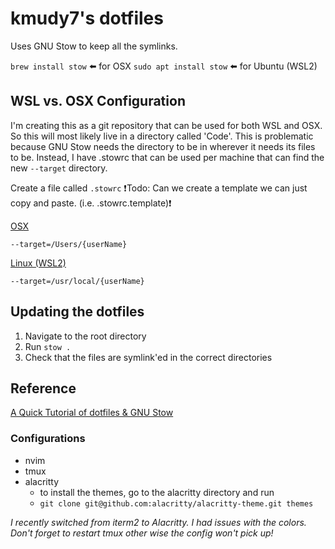 # kmudy7's dotfiles

Uses GNU Stow to keep all the symlinks.

`brew install stow` ⬅️  for OSX
`sudo apt install stow` ⬅️  for Ubuntu (WSL2)

## WSL vs. OSX Configuration
I'm creating this as a git repository that can be used for both WSL and OSX. So this
will most likely live in a directory called 'Code'. This is problematic because GNU Stow
needs the directory to be in wherever it needs its files to be. Instead, I have .stowrc
that can be used per machine that can find the new `--target` directory.

Create a file called `.stowrc`
❗️Todo: Can we create a template we can just copy and paste. (i.e. .stowrc.template)❗️

<u>OSX</u>
```
--target=/Users/{userName}
```

<u>Linux (WSL2)</u>
```
--target=/usr/local/{userName}
```

## Updating the dotfiles
1. Navigate to the root directory
2. Run `stow .`
3. Check that the files are symlink'ed in the correct directories

## Reference
[A Quick Tutorial of dotfiles & GNU Stow](https://www.youtube.com/watch?v=y6XCebnB9gs)

### Configurations

- nvim 
- tmux
- alacritty
    - to install the themes, go to the alacritty directory and run
    - `git clone git@github.com:alacritty/alacritty-theme.git themes`

*I recently switched from iterm2 to Alacritty. I had issues with the colors. Don't forget
to restart tmux other wise the config won't pick up!*
